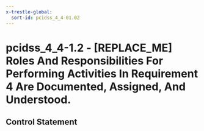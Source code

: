 ```yaml
---
x-trestle-global:
  sort-id: pcidss_4_4-01.02
---
```


# pcidss_4_4-1.2 - \[REPLACE_ME\] Roles And Responsibilities For Performing Activities In Requirement 4 Are Documented, Assigned, And Understood.

## Control Statement
